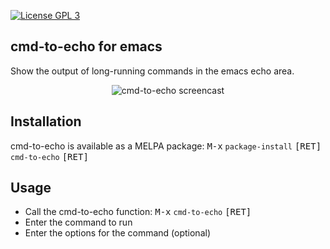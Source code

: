 [![License GPL 3][badge-license]](http://www.gnu.org/licenses/gpl-3.0.txt)

## cmd-to-echo for emacs
Show the output of long-running commands in the emacs echo area.

<p align="center">
<img src="https://raw.github.com/mallt/cmd-to-echo/master/cmd-to-echo.gif" alt="cmd-to-echo screencast"/>
</p>

## Installation
cmd-to-echo is available as a MELPA package: <kbd>M-x</kbd> `package-install` <kbd>[RET]</kbd> `cmd-to-echo` <kbd>[RET]</kbd>

## Usage
- Call the cmd-to-echo function: <kbd>M-x</kbd> `cmd-to-echo` <kbd>[RET]</kbd>
- Enter the command to run
- Enter the options for the command (optional)

[badge-license]: https://img.shields.io/badge/license-GPL_3-green.svg
